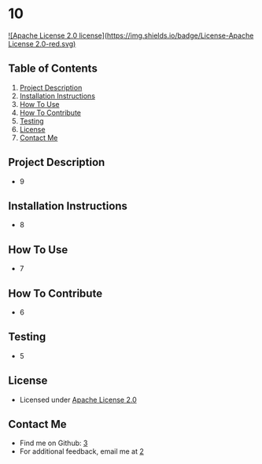 # 10

  [![Apache License 2.0 license](https://img.shields.io/badge/License-Apache License 2.0-red.svg)](https://choosealicense.com/licenses/apache-2.0)

  ## Table of Contents
  1. [Project Description](#project-description)
  2. [Installation Instructions](#installation-instructions)
  3. [How To Use](#how-to-use)
  4. [How To Contribute](#how-to-contribute)
  6. [Testing](#testing)
  7. [License](#license)
  8. [Contact Me](#contact-me)

  ## Project Description
  * 9

  ## Installation Instructions
  * 8

  ## How To Use
  * 7

  ## How To Contribute
  * 6
  
  ## Testing
  * 5

  ## License
  * Licensed under [Apache License 2.0](https://choosealicense.com/licenses/apache-2.0)
  

  ## Contact Me
  * Find me on Github: [3](http://github.com/3)
  * For additional feedback, email me at [2](mailto:2)
